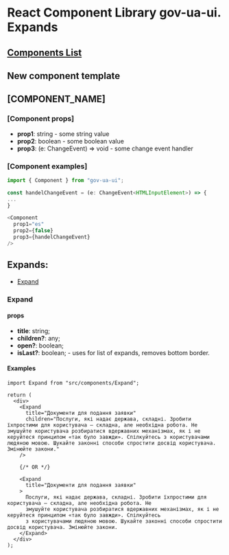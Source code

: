 # React Component Library gov-ua-ui. Expands

## [Components List](COMPONENTS_LIST.md)

## New component template

## [COMPONENT_NAME]

### [Component props]

- **prop1**: string - some string value
- **prop2**: boolean - some boolean value
- **prop3**: (e: ChangeEvent<HTMLInputElement>) => void - some change event handler

### [Component examples]

```js
import { Component } from "gov-ua-ui";

const handelChangeEvent = (e: ChangeEvent<HTMLInputElement>) => {
...
}

<Component
  prop1="es"
  prop2={false}
  prop3={handelChangeEvent}
/>
```

## Expands:

- [Expand](#Expand)

### Expand

<a name="Expand"></a>

#### props

- **title**: string;
- **children?**: any;
- **open?**: boolean;
- **isLast?**: boolean; - uses for list of expands, removes bottom border.

#### Examples

```tsx
import Expand from "src/components/Expand";

return (
  <div>
    <Expand
      title="Документи для подання заявки"
      children="Послуги, які надає держава, складні. Зробити їхпростими для користувача – складна, але необхідна робота. Не змушуйте користувача розбиратися вдержавних механізмах, як і не керуйтеся принципом «так було завжди». Спілкуйтесь з користувачами людяною мовою. Шукайте законні способи спростити досвід користувача. Змінюйте закони."
    />

    {/* OR */}

    <Expand
      title="Документи для подання заявки"
    >
      Послуги, які надає держава, складні. Зробити їхпростими для користувача – складна, але необхідна робота. Не
      змушуйте користувача розбиратися вдержавних механізмах, як і не керуйтеся принципом «так було завжди». Спілкуйтесь
      з користувачами людяною мовою. Шукайте законні способи спростити досвід користувача. Змінюйте закони.
    </Expand>
  </div>
);
```
